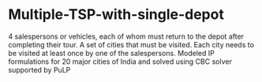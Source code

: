 # Multiple-TSP-with-single-depot
4 salespersons or vehicles, each of whom must return to the depot after completing their tour. A set of cities that must be visited. Each city needs to be visited at least once by one of the salespersons. 
Modeled IP formulations for 20 major cities of India and solved using CBC solver supported by PuLP

